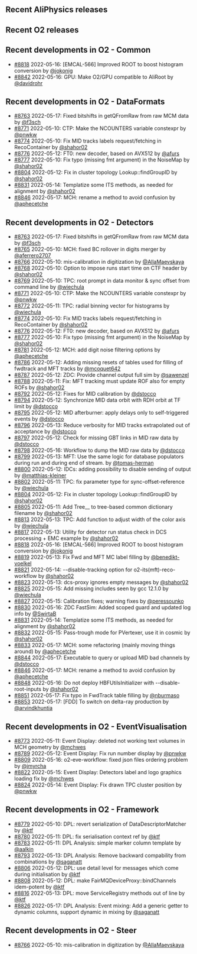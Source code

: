 ## Recent AliPhysics releases
## Recent O2 releases
## Recent developments in O2 - Common
- [\#8818](https://github.com/AliceO2Group/AliceO2/pull/8818) 2022-05-16: [EMCAL-566] Improved ROOT to boost histogram conversion  by [@jokonig](https://github.com/jokonig)
- [\#8842](https://github.com/AliceO2Group/AliceO2/pull/8842) 2022-05-16: GPU: Make O2/GPU compatible to AliRoot by [@davidrohr](https://github.com/davidrohr)
## Recent developments in O2 - DataFormats
- [\#8763](https://github.com/AliceO2Group/AliceO2/pull/8763) 2022-05-17: Fixed bitshifts in getQFromRaw from raw MCM data by [@f3sch](https://github.com/f3sch)
- [\#8771](https://github.com/AliceO2Group/AliceO2/pull/8771) 2022-05-10: CTP: Make the NCOUNTERS variable constexpr by [@pnwkw](https://github.com/pnwkw)
- [\#8774](https://github.com/AliceO2Group/AliceO2/pull/8774) 2022-05-10: Fix MID tracks labels request/fetching in RecoContainer by [@shahor02](https://github.com/shahor02)
- [\#8776](https://github.com/AliceO2Group/AliceO2/pull/8776) 2022-05-12: FT0: new decoder, based on AVX512 by [@afurs](https://github.com/afurs)
- [\#8777](https://github.com/AliceO2Group/AliceO2/pull/8777) 2022-05-10: Fix typo (missing fmt argument) in the NoiseMap by [@shahor02](https://github.com/shahor02)
- [\#8804](https://github.com/AliceO2Group/AliceO2/pull/8804) 2022-05-12: Fix in cluster topology Lookup::findGroupID by [@shahor02](https://github.com/shahor02)
- [\#8831](https://github.com/AliceO2Group/AliceO2/pull/8831) 2022-05-14: Templatize some ITS methods, as needed for alignment by [@shahor02](https://github.com/shahor02)
- [\#8846](https://github.com/AliceO2Group/AliceO2/pull/8846) 2022-05-17: MCH: rename a method to avoid confusion by [@aphecetche](https://github.com/aphecetche)
## Recent developments in O2 - Detectors
- [\#8763](https://github.com/AliceO2Group/AliceO2/pull/8763) 2022-05-17: Fixed bitshifts in getQFromRaw from raw MCM data by [@f3sch](https://github.com/f3sch)
- [\#8765](https://github.com/AliceO2Group/AliceO2/pull/8765) 2022-05-10: MCH: fixed BC rollover in digits merger by [@aferrero2707](https://github.com/aferrero2707)
- [\#8766](https://github.com/AliceO2Group/AliceO2/pull/8766) 2022-05-10: mis-calibration in digitization by [@AllaMaevskaya](https://github.com/AllaMaevskaya)
- [\#8768](https://github.com/AliceO2Group/AliceO2/pull/8768) 2022-05-10: Option to impose runs start time on CTF header by [@shahor02](https://github.com/shahor02)
- [\#8769](https://github.com/AliceO2Group/AliceO2/pull/8769) 2022-05-10: TPC: root prompt in data monitor & sync offset from command line by [@wiechula](https://github.com/wiechula)
- [\#8771](https://github.com/AliceO2Group/AliceO2/pull/8771) 2022-05-10: CTP: Make the NCOUNTERS variable constexpr by [@pnwkw](https://github.com/pnwkw)
- [\#8772](https://github.com/AliceO2Group/AliceO2/pull/8772) 2022-05-11: TPC: radial binning vector for histograms by [@wiechula](https://github.com/wiechula)
- [\#8774](https://github.com/AliceO2Group/AliceO2/pull/8774) 2022-05-10: Fix MID tracks labels request/fetching in RecoContainer by [@shahor02](https://github.com/shahor02)
- [\#8776](https://github.com/AliceO2Group/AliceO2/pull/8776) 2022-05-12: FT0: new decoder, based on AVX512 by [@afurs](https://github.com/afurs)
- [\#8777](https://github.com/AliceO2Group/AliceO2/pull/8777) 2022-05-10: Fix typo (missing fmt argument) in the NoiseMap by [@shahor02](https://github.com/shahor02)
- [\#8781](https://github.com/AliceO2Group/AliceO2/pull/8781) 2022-05-12: MCH: add digit noise filtering options by [@aphecetche](https://github.com/aphecetche)
- [\#8786](https://github.com/AliceO2Group/AliceO2/pull/8786) 2022-05-12: Adding missing resets of tables used for filling of fwdtrack and MFT tracks by [@mcoquet642](https://github.com/mcoquet642)
- [\#8787](https://github.com/AliceO2Group/AliceO2/pull/8787) 2022-05-12: ZDC: Provide channel output full sim by [@sawenzel](https://github.com/sawenzel)
- [\#8788](https://github.com/AliceO2Group/AliceO2/pull/8788) 2022-05-11: Fix: MFT tracking must update ROF also for empty ROFs by [@shahor02](https://github.com/shahor02)
- [\#8792](https://github.com/AliceO2Group/AliceO2/pull/8792) 2022-05-12: Fixes for MID calibration by [@dstocco](https://github.com/dstocco)
- [\#8794](https://github.com/AliceO2Group/AliceO2/pull/8794) 2022-05-12: Synchronize MID data orbit with RDH orbit at TF limit by [@dstocco](https://github.com/dstocco)
- [\#8795](https://github.com/AliceO2Group/AliceO2/pull/8795) 2022-05-12: MID afterburner: apply delays only to self-triggered events by [@dstocco](https://github.com/dstocco)
- [\#8796](https://github.com/AliceO2Group/AliceO2/pull/8796) 2022-05-13: Reduce verbosity for MID tracks extrapolated out of acceptance by [@dstocco](https://github.com/dstocco)
- [\#8797](https://github.com/AliceO2Group/AliceO2/pull/8797) 2022-05-12: Check for missing GBT links in MID raw data by [@dstocco](https://github.com/dstocco)
- [\#8798](https://github.com/AliceO2Group/AliceO2/pull/8798) 2022-05-16: Workflow to dump the MID raw data by [@dstocco](https://github.com/dstocco)
- [\#8799](https://github.com/AliceO2Group/AliceO2/pull/8799) 2022-05-13: MFT: Use the same logic for database populators during run and during end of stream. by [@tomas-herman](https://github.com/tomas-herman)
- [\#8800](https://github.com/AliceO2Group/AliceO2/pull/8800) 2022-05-12: IDCs: adding possibility to disable sending of output by [@matthias-kleiner](https://github.com/matthias-kleiner)
- [\#8802](https://github.com/AliceO2Group/AliceO2/pull/8802) 2022-05-11: TPC: fix parameter type for sync-offset-reference by [@wiechula](https://github.com/wiechula)
- [\#8804](https://github.com/AliceO2Group/AliceO2/pull/8804) 2022-05-12: Fix in cluster topology Lookup::findGroupID by [@shahor02](https://github.com/shahor02)
- [\#8805](https://github.com/AliceO2Group/AliceO2/pull/8805) 2022-05-11: Add Tree_<detlist>_ to tree-based common dictionary filename by [@shahor02](https://github.com/shahor02)
- [\#8813](https://github.com/AliceO2Group/AliceO2/pull/8813) 2022-05-13: TPC: Add function to adjust width of the color axis by [@wiechula](https://github.com/wiechula)
- [\#8817](https://github.com/AliceO2Group/AliceO2/pull/8817) 2022-05-13: Utility for detector run status check in DCS processing + EMC example by [@shahor02](https://github.com/shahor02)
- [\#8818](https://github.com/AliceO2Group/AliceO2/pull/8818) 2022-05-16: [EMCAL-566] Improved ROOT to boost histogram conversion  by [@jokonig](https://github.com/jokonig)
- [\#8819](https://github.com/AliceO2Group/AliceO2/pull/8819) 2022-05-13: Fix Fwd and MFT MC label filling by [@benedikt-voelkel](https://github.com/benedikt-voelkel)
- [\#8821](https://github.com/AliceO2Group/AliceO2/pull/8821) 2022-05-14: --disable-tracking option for o2-its(mft)-reco-workflow by [@shahor02](https://github.com/shahor02)
- [\#8823](https://github.com/AliceO2Group/AliceO2/pull/8823) 2022-05-13: dcs-proxy ignores empty messages by [@shahor02](https://github.com/shahor02)
- [\#8825](https://github.com/AliceO2Group/AliceO2/pull/8825) 2022-05-15: Add missing includes seen by gcc 12.1.0 by [@wiechula](https://github.com/wiechula)
- [\#8827](https://github.com/AliceO2Group/AliceO2/pull/8827) 2022-05-15: Calibration fixes; warning fixes by [@peressounko](https://github.com/peressounko)
- [\#8830](https://github.com/AliceO2Group/AliceO2/pull/8830) 2022-05-16: ZDC FastSim: Added scoped guard and updated log info by [@SwirtaB](https://github.com/SwirtaB)
- [\#8831](https://github.com/AliceO2Group/AliceO2/pull/8831) 2022-05-14: Templatize some ITS methods, as needed for alignment by [@shahor02](https://github.com/shahor02)
- [\#8832](https://github.com/AliceO2Group/AliceO2/pull/8832) 2022-05-15: Pass-trough mode for PVertexer, use it in cosmic by [@shahor02](https://github.com/shahor02)
- [\#8833](https://github.com/AliceO2Group/AliceO2/pull/8833) 2022-05-17: MCH: some refactoring (mainly moving things around) by [@aphecetche](https://github.com/aphecetche)
- [\#8844](https://github.com/AliceO2Group/AliceO2/pull/8844) 2022-05-17: Executable to query or upload MID bad channels by [@dstocco](https://github.com/dstocco)
- [\#8846](https://github.com/AliceO2Group/AliceO2/pull/8846) 2022-05-17: MCH: rename a method to avoid confusion by [@aphecetche](https://github.com/aphecetche)
- [\#8848](https://github.com/AliceO2Group/AliceO2/pull/8848) 2022-05-16: Do not deploy HBFUtilsInitializer with --disable-root-inputs by [@shahor02](https://github.com/shahor02)
- [\#8851](https://github.com/AliceO2Group/AliceO2/pull/8851) 2022-05-17: Fix typo in FwdTrack table filling by [@nburmaso](https://github.com/nburmaso)
- [\#8853](https://github.com/AliceO2Group/AliceO2/pull/8853) 2022-05-17: [FDD] To switch on delta-ray production by [@arvindkhuntia](https://github.com/arvindkhuntia)
## Recent developments in O2 - EventVisualisation
- [\#8773](https://github.com/AliceO2Group/AliceO2/pull/8773) 2022-05-11: Event Display: deleted not working text volumes in MCH geometry by [@mchwes](https://github.com/mchwes)
- [\#8789](https://github.com/AliceO2Group/AliceO2/pull/8789) 2022-05-12: Event Display: Fix run number display by [@pnwkw](https://github.com/pnwkw)
- [\#8809](https://github.com/AliceO2Group/AliceO2/pull/8809) 2022-05-16: o2-eve-workflow: fixed json files ordering problem by [@jmyrcha](https://github.com/jmyrcha)
- [\#8822](https://github.com/AliceO2Group/AliceO2/pull/8822) 2022-05-15: Event Display: Detectors label and logo graphics loading fix by [@mchwes](https://github.com/mchwes)
- [\#8824](https://github.com/AliceO2Group/AliceO2/pull/8824) 2022-05-14: Event Display: Fix drawn TPC cluster position by [@pnwkw](https://github.com/pnwkw)
## Recent developments in O2 - Framework
- [\#8779](https://github.com/AliceO2Group/AliceO2/pull/8779) 2022-05-10: DPL: revert serialization of DataDescriptorMatcher by [@ktf](https://github.com/ktf)
- [\#8780](https://github.com/AliceO2Group/AliceO2/pull/8780) 2022-05-11: DPL: fix serialisation context ref by [@ktf](https://github.com/ktf)
- [\#8783](https://github.com/AliceO2Group/AliceO2/pull/8783) 2022-05-11: DPL Analysis: simple marker column template by [@aalkin](https://github.com/aalkin)
- [\#8793](https://github.com/AliceO2Group/AliceO2/pull/8793) 2022-05-13: DPL Analysis: Remove backward compability from combinations by [@saganatt](https://github.com/saganatt)
- [\#8806](https://github.com/AliceO2Group/AliceO2/pull/8806) 2022-05-12: DPL: use detail level for messages which come during initialisation by [@ktf](https://github.com/ktf)
- [\#8808](https://github.com/AliceO2Group/AliceO2/pull/8808) 2022-05-12: DPL: make FairMQDeviceProxy::bindChannels idem-potent by [@ktf](https://github.com/ktf)
- [\#8816](https://github.com/AliceO2Group/AliceO2/pull/8816) 2022-05-13: DPL: move ServiceRegistry methods out of line by [@ktf](https://github.com/ktf)
- [\#8826](https://github.com/AliceO2Group/AliceO2/pull/8826) 2022-05-17: DPL Analysis: Event mixing: Add a generic getter to dynamic columns, support dynamic in mixing by [@saganatt](https://github.com/saganatt)
## Recent developments in O2 - Steer
- [\#8766](https://github.com/AliceO2Group/AliceO2/pull/8766) 2022-05-10: mis-calibration in digitization by [@AllaMaevskaya](https://github.com/AllaMaevskaya)

